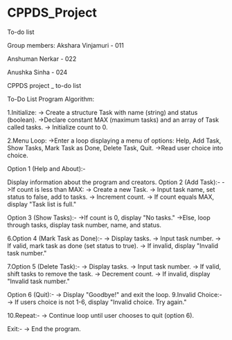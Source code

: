# CPPDS_Project
To-do list

Group members:
Akshara Vinjamuri - 011

Anshuman Nerkar - 022

Anushka Sinha - 024

CPPDS project _ to-do list

To-Do List Program Algorithm:

1.Initialize: -> Create a structure Task with name (string) and status (boolean). ->Declare constant MAX (maximum tasks) and an array of Task called tasks. -> Initialize count to 0.

2.Menu Loop: ->Enter a loop displaying a menu of options: Help, Add Task, Show Tasks, Mark Task as Done, Delete Task, Quit. ->Read user choice into choice.

Option 1 (Help and About):-

Display information about the program and creators.
Option 2 (Add Task):- ->If count is less than MAX: -> Create a new Task. -> Input task name, set status to false, add to tasks. -> Increment count. -> If count equals MAX, display "Task list is full."

Option 3 (Show Tasks):- ->If count is 0, display "No tasks." ->Else, loop through tasks, display task number, name, and status.

6.Option 4 (Mark Task as Done):- -> Display tasks. -> Input task number. -> If valid, mark task as done (set status to true). -> If invalid, display "Invalid task number."

7.Option 5 (Delete Task):- -> Display tasks. -> Input task number. -> If valid, shift tasks to remove the task. -> Decrement count. -> If invalid, display "Invalid task number."

Option 6 (Quit):- -> Display "Goodbye!" and exit the loop.
9.Invalid Choice:- -> If users choice is not 1-6, display "Invalid choice. Try again."

10.Repeat:- -> Continue loop until user chooses to quit (option 6).

Exit:- -> End the program.

